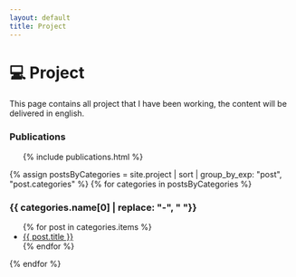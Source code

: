 ```yaml
---
layout: default
title: Project
---
```


# 💻️ Project

This page contains all project that I have been working, the content will be delivered in english.

<h3>Publications</h3>
<ul>
  {% include publications.html %}
</ul>

{% assign postsByCategories = site.project | sort | group_by_exp: "post", "post.categories"  %}
{% for categories in postsByCategories %}
  <h3 id="{{ categories.name }}">{{ categories.name[0] | replace: "-", " "}}</h3>
  <ul>
    {% for post in categories.items %}
      <li><a href="{{ post.url }}">{{ post.title }}</a></li>
    {% endfor %}
  </ul>
{% endfor %}
